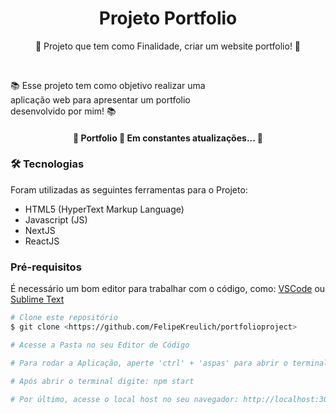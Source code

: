 <h1 align="center">Projeto Portfolio</h1>

<p align="center">📰 Projeto que tem como Finalidade, criar um website portfolio! 🚀</p>

<br>

<p align="left">
  📚 Esse projeto tem como objetivo realizar uma 
  <br>
  aplicação web para apresentar um portfolio
  <br>
  desenvolvido por mim! 📚
</p>

<h4 align="center"> 
	🚧  Portfolio 🚀 Em constantes atualizações...  🚧
</h4>

### 🛠 Tecnologias

Foram utilizadas as seguintes ferramentas para o Projeto:

- HTML5 (HyperText Markup Language)
- Javascript (JS)
- NextJS
- ReactJS


### Pré-requisitos

É necessário um bom editor para trabalhar com o código, como: [VSCode](https://code.visualstudio.com/) ou [Sublime Text](https://www.sublimetext.com/)

```bash
# Clone este repositório
$ git clone <https://github.com/FelipeKreulich/portfolioproject>

# Acesse a Pasta no seu Editor de Código

# Para rodar a Aplicação, aperte 'ctrl' + 'aspas' para abrir o terminal

# Após abrir o terminal digite: npm start

# Por último, acesse o local host no seu navegador: http://localhost:3000
```
